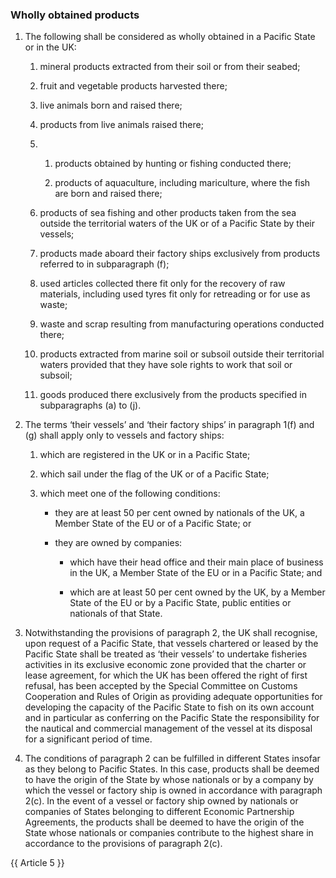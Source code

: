 ### Wholly obtained products

1. The following shall be considered as wholly obtained in a Pacific State or in the UK:

   1. mineral products extracted from their soil or from their seabed;

   2. fruit and vegetable products harvested there;

   3. live animals born and raised there;

   4. products from live animals raised there;

   5. 
      1. products obtained by hunting or fishing conducted there;

      2. products of aquaculture, including mariculture, where the fish are born and raised there;

   6. products of sea fishing and other products taken from the sea outside the territorial waters of the UK or of a Pacific State by their vessels;

   7. products made aboard their factory ships exclusively from products referred to in subparagraph (f);

   8. used articles collected there fit only for the recovery of raw materials, including used tyres fit only for retreading or for use as waste;

   9. waste and scrap resulting from manufacturing operations conducted there;

   10. products extracted from marine soil or subsoil outside their territorial waters provided that they have sole rights to work that soil or subsoil;

   11. goods produced there exclusively from the products specified in subparagraphs (a) to (j).

2. The terms ‘their vessels’ and ‘their factory ships’ in paragraph 1(f) and (g) shall apply only to vessels and factory ships:

   1. which are registered in the UK or in a Pacific State;

   2. which sail under the flag of the UK or of a Pacific State;

   3. which meet one of the following conditions:

      - they are at least 50 per cent owned by nationals of the UK, a Member State of the EU or of a Pacific State; or

      - they are owned by companies:

        - which have their head office and their main place of business in the UK, a Member State of the EU or in a Pacific State; and

        - which are at least 50 per cent owned by the UK, by a Member State of the EU or by a Pacific State, public entities or nationals of that State.

3. Notwithstanding the provisions of paragraph 2, the UK shall recognise, upon request of a Pacific State, that vessels chartered or leased by the Pacific State shall be treated as ‘their vessels’ to undertake fisheries activities in its exclusive economic zone provided that the charter or lease agreement, for which the UK has been offered the right of first refusal, has been accepted by the Special Committee on Customs Cooperation and Rules of Origin as providing adequate opportunities for developing the capacity of the Pacific State to fish on its own account and in particular as conferring on the Pacific State the responsibility for the nautical and commercial management of the vessel at its disposal for a significant period of time.

4. The conditions of paragraph 2 can be fulfilled in different States insofar as they belong to Pacific States. In this case, products shall be deemed to have the origin of the State by whose nationals or by a company by which the vessel or factory ship is owned in accordance with paragraph 2(c). In the event of a vessel or factory ship owned by nationals or companies of States belonging to different Economic Partnership Agreements, the products shall be deemed to have the origin of the State whose nationals or companies contribute to the highest share in accordance to the provisions of paragraph 2(c).

{{ Article 5 }}
